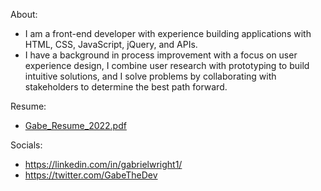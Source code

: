 About:
- I am a front-end developer with experience building applications with HTML, CSS, JavaScript, jQuery, and APIs.
- I have a background in process improvement with a focus on user experience design, I combine user research with prototyping to build intuitive solutions, and I solve problems by collaborating with stakeholders to determine the best path forward.

Resume:

- [Gabe_Resume_2022.pdf](https://github.com/gabrielwright1/gabrielwright1/files/8191635/Gabe_Resume_2022.pdf)

Socials: 

- https://linkedin.com/in/gabrielwright1/
- https://twitter.com/GabeTheDev

<!---
gabrielwright1/gabrielwright1 is a ✨ special ✨ repository because its `README.md` (this file) appears on your GitHub profile.
You can click the Preview link to take a look at your changes.
--->
